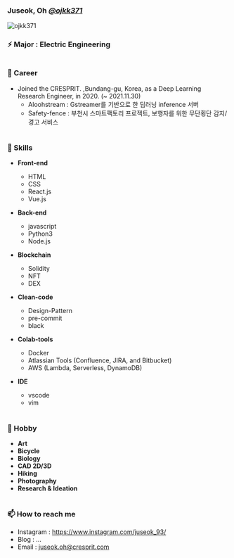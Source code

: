 ### Juseok, Oh [*@ojkk371*](https://github.com/ojkk371/ojkk371/blob/master/profile.md)
[](https://blog.naver.com/ojkk371)
<p align="left"> <img src="https://komarev.com/ghpvc/?username=ojkk371&color=brightgreen" alt="ojkk371" /> </p>

### ⚡ Major : Electric Engineering

#
### 🔭 Career
- Joined the CRESPRIT. ,Bundang-gu, Korea, as a Deep Learning Research Engineer, in 2020. (~ 2021.11.30)
   - Aloohstream : Gstreamer를 기반으로 한 딥러닝 inference 서버
   - Safety-fence : 부천시 스마트팩토리 프로젝트, 보행자를 위한 무단횡단 감지/경고 서비스

#
### 🌱 Skills
- **Front-end**
   - HTML
   - CSS
   - React.js
   - Vue.js
  
- **Back-end**
   - javascript
   - Python3
   - Node.js
  
- **Blockchain**
   - Solidity
   - NFT
   - DEX

- **Clean-code**
   - Design-Pattern
   - pre-commit
   - black

- **Colab-tools**
   - Docker
   - Atlassian Tools (Confluence, JIRA, and Bitbucket)
   - AWS (Lambda, Serverless, DynamoDB)

- **IDE**
   - vscode
   - vim

#
### 👯 Hobby
- **Art**
- **Bicycle**
- **Biology**
- **CAD 2D/3D**
- **Hiking**
- **Photography**
- **Research & Ideation**

#
### 📫 How to reach me
- Instagram : https://www.instagram.com/juseok_93/
- Blog : ...
- Email : juseok.oh@cresprit.com


<!--
**ojkk371/ojkk371** is a ✨ _special_ ✨ repository because its `README.md` (this file) appears on your GitHub profile.

Here are some ideas to get you started:

- 🔭 I’m currently working on ...
- 🌱 I’m currently learning ...
- 👯 I’m looking to collaborate on ...
- 🤔 I’m looking for help with ...
- 💬 Ask me about ...
- 📫 How to reach me: ...
- 😄 Pronouns: ...
- ⚡ Fun fact: ...
-->

